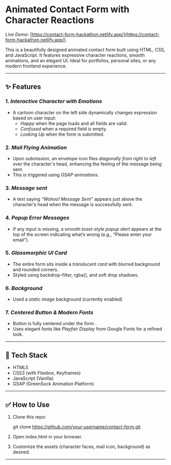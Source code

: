 # Animated Contact Form with Character Reactions

*Live Demo*: [https://contact-form-hackathon.netlify.app/](https://contact-form-hackathon.netlify.app/)

This is a beautifully designed animated contact form built using HTML, CSS, and JavaScript. It features expressive character reactions, smooth animations, and an elegant UI. Ideal for portfolios, personal sites, or any modern frontend experience.

---

## ✨ Features

### 1. *Interactive Character with Emotions*
- A cartoon character on the left side dynamically changes expression based on user input:
  - *Happy* when the page loads and all fields are valid.
  - *Confused* when a required field is empty.
  - *Looking Up* when the form is submitted.

### 2. *Mail Flying Animation*
- Upon submission, an envelope icon flies *diagonally from right to left* over the character's head, enhancing the feeling of the message being sent.
- This is triggered using *GSAP animations*.

### 3. *Message sent*
- A text saying *“Wohoo! Message Sent”* appears just above the character’s head when the message is successfully sent.

### 4. *Popup Error Messages*
- If any input is missing, a smooth *toast-style popup alert* appears at the top of the screen indicating what’s wrong (e.g., “Please enter your email”).

### 5. *Glassmorphic UI Card*
- The entire form sits inside a *translucent card* with blurred background and rounded corners.
- Styled using backdrop-filter, rgba(), and soft drop shadows.

### 6. *Background*
  - Used a *static image* background (currently enabled)

### 7. *Centered Button & Modern Fonts*
- Button is fully centered under the form .
- Uses elegant fonts like *Playfair Display* from Google Fonts for a refined look.

---

## 🚀 Tech Stack

- HTML5
- CSS3 (with Flexbox, Keyframes)
- JavaScript (Vanilla)
- GSAP (GreenSock Animation Platform)

---

## ✅ How to Use

1. Clone this repo:
   
   git clone https://github.com/your-username/contact-form.git
   

2. Open index.html in your browser.

3. Customize the assets (character faces, mail icon, background) as desired.

---

